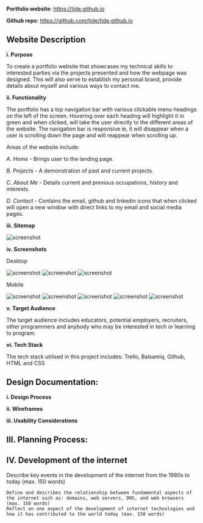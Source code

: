 
**Portfolio website**: https://tjde.github.io

**Github repo**: https://github.com/tjde/tjde.github.io

## Website Description ##

**i. Purpose**

To create a portfolio website that showcases my technical skills to interested parties via the projects presented and how the webpage was designed. This will also serve to establish my personal brand, provide details about myself and various ways to contact me.

**ii. Functionality**

The portfolio has a top navigation bar with various clickable menu headings on the left of the screen. Hovering over each heading will highlight it in green and when clicked, will take the user directly to the different areas of the website. The navigation bar is responsive ie, it will disappear when a user is scrolling down the page and will reappear when scrolling up.

Areas of the website include:

*A. Home* - Brings user to the landing page.

*B. Projects* - A demonstration of past and current projects. 

*C. About Me* - Details current and previous occupations, history and interests.

*D. Contact* - Contains the email, github and linkedin icons that when clicked will open a new window with                 direct links to my email and social media pages.

**iii. Sitemap**

![screenshot](docs/sitemap.png)

**iv. Screenshots**

Desktop

![screenshot](docs/Desktop_p1.png)
![screenshot](docs/Desktop_p2.png)
![screenshot](docs/Desktop_p3.png)

Mobile

![screenshot](docs/Mobile_p1.png)
![screenshot](docs/Mobile_p2.png)
![screenshot](docs/Mobile_p3.png)
![screenshot](docs/Mobile_p4.png)
![screenshot](docs/Mobile_p5.png)

**v. Target Audience**

The target audience includes educators, potential employers, recruiters, other programmers and anybody who may be interested in tech or learning to program.

**vi. Tech Stack**

The tech stack utilised in this project includes: Trello, Balsamiq, Github, HTML and CSS

## Design Documentation: ##

**i. Design Process**

**ii. Wireframes**

**iii. Usability Considerations**


## III. Planning Process: ##

## IV. Development of the internet ##

 Describe key events in the development of the internet from the 1980s to today (max. 150 words)


    Define and describes the relationship between fundamental aspects of the internet such as: domains, web servers, DNS, and web browsers (max. 150 words)
    Reflect on one aspect of the development of internet technologies and how it has contributed to the world today (max. 150 words)



